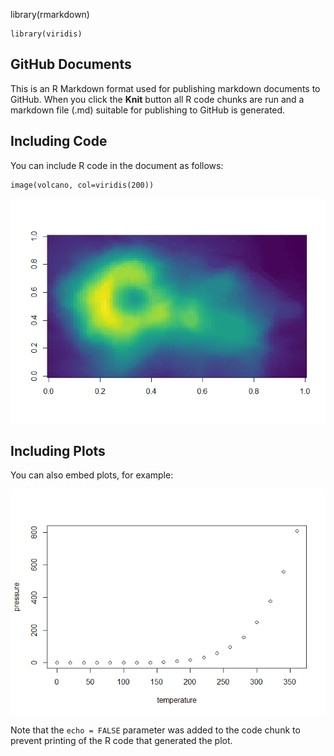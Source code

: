 library(rmarkdown)

    library(viridis)

GitHub Documents
----------------

This is an R Markdown format used for publishing markdown documents to
GitHub. When you click the **Knit** button all R code chunks are run and
a markdown file (.md) suitable for publishing to GitHub is generated.

Including Code
--------------

You can include R code in the document as follows:

    image(volcano, col=viridis(200))

![](rmarkdown_tests_files/figure-markdown_strict/unnamed-chunk-2-1.png)<!-- -->

Including Plots
---------------

You can also embed plots, for example:

![](rmarkdown_tests_files/figure-markdown_strict/pressure-1.png)<!-- -->

Note that the `echo = FALSE` parameter was added to the code chunk to
prevent printing of the R code that generated the plot.

